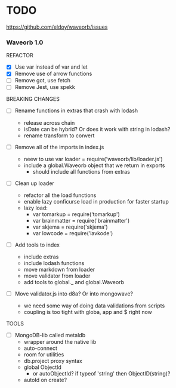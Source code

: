 # TODO

https://github.com/eldoy/waveorb/issues

### Waveorb 1.0

REFACTOR

- [x] Use var instead of var and let
- [x] Remove use of arrow functions
- [ ] Remove got, use fetch
- [ ] Remove Jest, use spekk

BREAKING CHANGES

- [ ] Rename functions in extras that crash with lodash
  - release across chain
  - isDate can be hybrid? Or does it work with string in lodash?
  - rename transform to convert

- [ ] Remove all of the imports in index.js
  - neew to use var loader = require('waveorb/lib/loader.js')
  - include a global.Waveorb object that we return in exports
    - should include all functions from extras

- [ ] Clean up loader
  - refactor all the load functions
  - enable lazy conficurse load in production for faster startup
  - lazy load:
    - var tomarkup = require('tomarkup')
    - var brainmatter = require('brainmatter')
    - var skjema = require('skjema')
    - var lowcode = require('lavkode')

- [ ] Add tools to index
  - include extras
  - include lodash functions
  - move markdown from loader
  - move validator from loader
  - add tools to global._ and global.Waveorb

- [ ] Move validator.js into d8a? Or into mongowave?
  - we need some way of doing data validations from scripts
  - coupling is too tight with globa, app and $ right now

TOOLS

- [ ] MongoDB-lib called metaldb
  - wrapper around the native lib
  - auto-connect
  - room for utilities
  - db.project proxy syntax
  - global ObjectId
    - or autoObjectId? if typeof 'string' then ObjectID(string)?
  - autoId on create?
